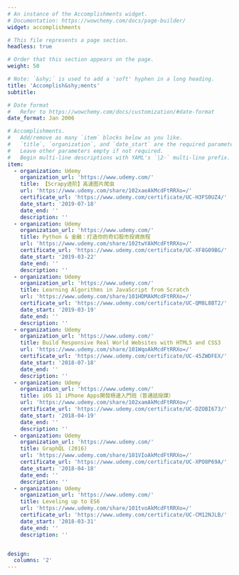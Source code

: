 ```yaml
---
# An instance of the Accomplishments widget.
# Documentation: https://wowchemy.com/docs/page-builder/
widget: accomplishments

# This file represents a page section.
headless: true

# Order that this section appears on the page.
weight: 50

# Note: `&shy;` is used to add a 'soft' hyphen in a long heading.
title: 'Accomplish&shy;ments'
subtitle:

# Date format
#   Refer to https://wowchemy.com/docs/customization/#date-format
date_format: Jan 2006

# Accomplishments.
#   Add/remove as many `item` blocks below as you like.
#   `title`, `organization`, and `date_start` are the required parameters.
#   Leave other parameters empty if not required.
#   Begin multi-line descriptions with YAML's `|2-` multi-line prefix.
item:
  - organization: Udemy
    organization_url: 'https://www.udemy.com/'
    title: 【Scrapy进阶】高速图片爬虫
    url: 'https://www.udemy.com/share/102xaeAkMcdFtRRXo=/'
    certificate_url: 'https://www.udemy.com/certificate/UC-H3FS0UZ4/'
    date_start: '2019-07-18'
    date_end: ''
    description: ''
  - organization: Udemy
    organization_url: 'https://www.udemy.com/'
    title: Python & 金融：打造你的奇幻股市投資旅程
    url: 'https://www.udemy.com/share/102twYAkMcdFtRRXo=/'
    certificate_url: 'https://www.udemy.com/certificate/UC-XF8G09BG/'
    date_start: '2019-03-22'
    date_end: ''
    description: ''
  - organization: Udemy
    organization_url: 'https://www.udemy.com/'
    title: Learning Algorithms in JavaScript from Scratch
    url: 'https://www.udemy.com/share/101HDMAkMcdFtRRXo=/'
    certificate_url: 'https://www.udemy.com/certificate/UC-QM8L8BT2/'
    date_start: '2019-03-19'
    date_end: ''
    description: ''
  - organization: Udemy
    organization_url: 'https://www.udemy.com/'
    title: Build Responsive Real World Websites with HTML5 and CSS3
    url: 'https://www.udemy.com/share/101WqoAkMcdFtRRXo=/'
    certificate_url: 'https://www.udemy.com/certificate/UC-45ZWDFEX/'
    date_start: '2018-07-18'
    date_end: ''
    description: ''
  - organization: Udemy
    organization_url: 'https://www.udemy.com/'
    title: iOS 11 iPhone Apps開發極速入門班（普通話授課）
    url: 'https://www.udemy.com/share/102xamAkMcdFtRRXo=/'
    certificate_url: 'https://www.udemy.com/certificate/UC-DZOBI673/'
    date_start: '2018-04-19'
    date_end: ''
    description: ''
  - organization: Udemy
    organization_url: 'https://www.udemy.com/'
    title: GraphQL (2016)
    url: 'https://www.udemy.com/share/101VIoAkMcdFtRRXo=/'
    certificate_url: 'https://www.udemy.com/certificate/UC-XPO8P69A/'
    date_start: '2018-04-18'
    date_end: ''
    description: ''
  - organization: Udemy
    organization_url: 'https://www.udemy.com/'
    title: Leveling up to ES6
    url: 'https://www.udemy.com/share/101tvoAkMcdFtRRXo=/'
    certificate_url: 'https://www.udemy.com/certificate/UC-CM12NJLB/'
    date_start: '2018-03-31'
    date_end: ''
    description: ''


design:
  columns: '2' 
---
```

